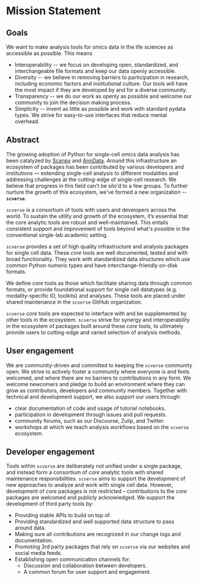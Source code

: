 # Mission Statement

## Goals

We want to make analysis tools for omics data in the life sciences as accessible as possible. This means

* Interoperability -- we focus on developing open, standardized, and interchangeable file formats and keep our data openly accessible. 
* Diversity -- we believe in removing barriers to participation in research, including economic factors and institutional culture. Our tools will have the most impact if they are developed by and for a diverse community.
* Transparency -- we do our work as openly as possible and welcome our community to join the decision making process.
* Simplicity -- invent as little as possible and work with standard pydata types. We strive for easy-to-use interfaces that reduce mental overhead.

## Abstract

The growing adoption of Python for single-cell omics data analysis has been catalyzed by [Scanpy](https://genomebiology.biomedcentral.com/articles/10.1186/s13059-017-1382-0) and [AnnData](https://anndata.readthedocs.io/en/latest/). 
Around this infrastructure an ecosystem of packages has been contributed by various developers and institutions — extending single-cell analysis to different modalities and addressing challenges at the cutting-edge of single-cell research. We believe that progress in this field can't be silo'd to a few groups. To further nurture the growth of this ecosystem, we've formed a new organization -- **`scverse`**.

`scverse` is a consortium of tools with users and developers across the world. To sustain the utility and growth of the ecosystem, it’s essential that the core analytic tools are robust and well-maintained. This entails consistent support and improvement of tools beyond what's possible in the conventional single-lab academic setting.

`scverse` provides a set of high quality infrastructure and analysis packages for single cell data. These *core* tools are well documented, tested and with broad functionality. They work with standardized data structures which use common Python numeric types and have interchange-friendly on-disk formats. 

We define *core* tools as those which facilitate sharing data through common formats, or provide foundational support for single cell datatypes (e.g. modality-specific IO, toolkits) and analyses. These tools are placed under shared maintenance in the `scverse` GitHub organization.

`scverse` *core* tools are expected to interface with and be supplemented by other tools in the ecosystem. `scverse` strive for synergy and interoperability in the ecosystem of packages built around these *core* tools, to ultimately provide users to cutting-edge and varied selection of analysis methods.

## User engagement

We are community-driven and committed to keeping the `scverse` community open. We strive to actively foster a community where everyone is and feels welcomed, and where there are no barriers to contributions in any form. We welcome newcomers and pledge to build an environment where they can grow as contributors, developers and community members. Together with technical and development support, we also support our users through:

* clear documentation of code and usage of tutorial notebooks.
* participation in development through issues and pull requests.
* community forums, such as our Discourse, Zulip, and Twitter.
* workshops at which we teach analysis workflows based on the `scverse` ecosystem.

## Developer engagement

Tools within `scverse` are deliberately not unified under a single package, and instead form a consortium of *core* analytic tools with shared maintenance responsibilities. `scverse` aims to support the development of new approaches to analyze and work with single cell data. However, development of *core* packages is not restricted – contributions to the *core* packages are welcomed and publicly acknowledged.
We support the development of third party tools by:

* Providing stable APIs to build on top of.
* Providing standardized and well supported data structure to pass around data.
* Making sure all contributions are recognized in our change logs and documentation.
* Promoting 3rd party packages that rely on `scverse` via our websites and social media feeds.
* Establishing open communication channels for:
  * Discussion and collaboration between developers.
  * A common forum for user support and engagement.
